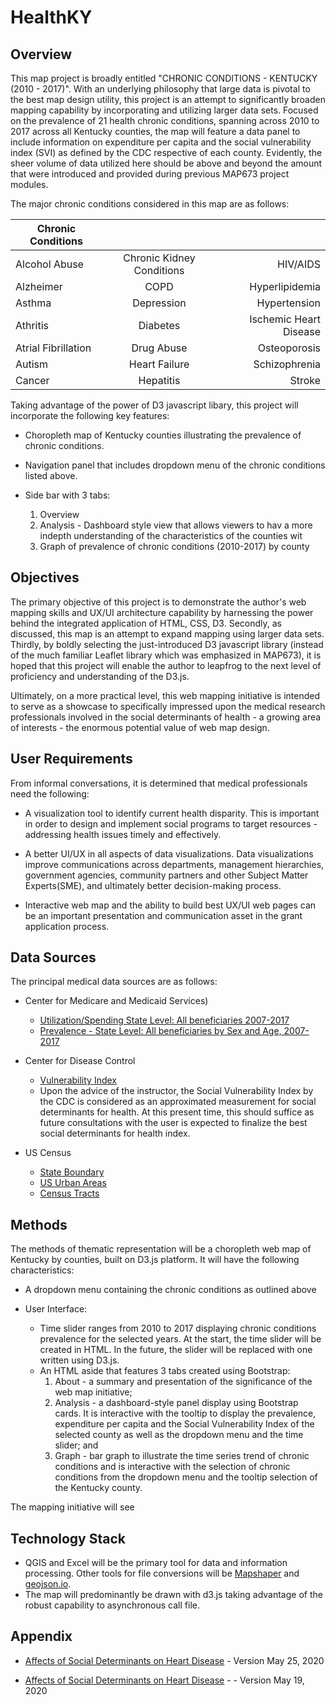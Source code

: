 #


# HealthKY

## Overview

This map project is broadly entitled "CHRONIC CONDITIONS - KENTUCKY (2010 - 2017)". With an underlying philosophy that large data is pivotal to the best map design utility, this project is an attempt to significantly broaden mapping capability by incorporating and utilizing larger data sets. Focused on the prevalence of 21 health chronic conditions, spanning across 2010 to 2017 across all Kentucky counties, the map will feature a data panel to include information on expenditure per capita and the social vulnerability index (SVI) as defined by the CDC respective of each county. Evidently, the sheer volume of data utilized here should be above and beyond the amount that were introduced and provided during previous MAP673 project modules.

The major chronic conditions considered in this map are as follows:

| Chronic Conditions  |                          |                        |
| ------------------- | :----------------------: | ---------------------: |
| Alcohol Abuse       | Chronic Kidney Conditions| HIV/AIDS               |
| Alzheimer           | COPD                     | Hyperlipidemia         |
| Asthma              | Depression               | Hypertension           |
| Athritis            | Diabetes                 | Ischemic Heart Disease |
| Atrial Fibrillation | Drug Abuse               | Osteoporosis           |
| Autism              | Heart Failure            | Schizophrenia          |
| Cancer              | Hepatitis                | Stroke                 |


Taking advantage of the power of D3 javascript libary, this project will incorporate the following key features:

- Choropleth map of Kentucky counties illustrating the prevalence of chronic conditions.
- Navigation panel that includes dropdown menu of the chronic conditions listed above.
- Side bar with 3 tabs:

    1. Overview
    2. Analysis - Dashboard style view that allows viewers to hav a more indepth understanding of the characteristics of the counties wit
    3. Graph of prevalence of chronic conditions (2010-2017) by county 

## Objectives
The primary objective of this project is to demonstrate the author's web mapping skills and UX/UI architecture capability by harnessing the power behind the integrated application of HTML, CSS, D3. Secondly, as discussed, this map is an attempt to expand mapping using larger data sets. Thirdly, by boldly selecting the just-introduced D3 javascript library (instead of the much familiar Leaflet library which was emphasized in MAP673), it is hoped that this project will enable the author to leapfrog to the next level of proficiency and understanding of the D3.js. 

Ultimately, on a more practical level, this web mapping initiative is intended to serve as a showcase to specifically impressed upon the medical research professionals involved in the social determinants of health  - a growing area of interests - the enormous potential value of web map design.

## User Requirements
From informal conversations, it is determined that medical professionals need the following:

- A visualization tool to identify current health disparity. This is important in order to design and implement social programs to target resources - addressing health issues timely and effectively.

- A better UI/UX in all aspects of data visualizations. Data visualizations improve communications across departments, management hierarchies, government agencies, community partners and other Subject Matter Experts(SME), and ultimately better decision-making process.

- Interactive web map and the ability to build best UX/UI web pages can be an important presentation and communication asset in the grant application process.

## Data Sources
The principal medical data sources are as follows:

- Center for Medicare and Medicaid Services)
    - [Utilization/Spending State Level: All beneficiaries 2007-2017](https://www.cms.gov/Research-Statistics-Data-and-Systems/Statistics-Trends-and-Reports/Chronic-Conditions/Downloads/CC_Util_Spend_State.zip)
    - [Prevalence - State Level: All beneficiaries by Sex and Age, 2007-2017](https://www.cms.gov/Research-Statistics-Data-and-Systems/Statistics-Trends-and-Reports/Chronic-Conditions/Downloads/CC_Prev_State_All_Sex_Age.zip)
 
- Center for Disease Control
    - [Vulnerability Index](https://svi.cdc.gov/)
    - Upon the advice of the instructor, the Social Vulnerability Index by the CDC is considered as an approximated measurement for social determinants for health. At this present time, this should suffice as future consultations with the user is expected to finalize the best social determinants for health index.

- US Census
    - [State Boundary](https://www2.census.gov/geo/tiger/GENZ2019/shp/cb_2019_us_state_500k.zip)
    - [US Urban Areas](https://www2.census.gov/geo/tiger/GENZ2019/shp/cb_2019_us_ua10_500k.zip)
    - [Census Tracts](https://www2.census.gov/geo/tiger/GENZ2019/shp/cb_2019_us_tract_500k.zip)

## Methods

The methods of thematic representation will be a choropleth web map of Kentucky by counties, built on D3.js platform. It will have the following characteristics:
- A dropdown menu containing the chronic conditions as outlined above

- User Interface: 
    - Time slider ranges from 2010 to 2017 displaying chronic conditions prevalence for the selected years. At the start, the time slider will be created in HTML. In the future, the slider will be replaced with one written using D3.js.
    - An HTML aside that features 3 tabs created using Bootstrap:
        1) About - a summary and presentation of the significance of the web map initiative;
        2) Analysis - a dashboard-style panel display using Bootstrap cards. It is interactive with the tooltip to display the prevalence, expenditure per capita and the Social Vulnerability Index of the selected county as well as the dropdown menu and the time slider; and
        3) Graph - bar graph to illustrate the time series trend of chronic conditions and is interactive with the selection of chronic conditions from the dropdown menu and the tooltip selection of the Kentucky county.
    
The mapping initiative will see 


## Technology Stack
- QGIS and Excel will be the primary tool for data and information processing. Other tools for file conversions will be [Mapshaper](https://mapshaper.org) and [geojson.io](geojson.io).
- The map will predominantly be drawn with d3.js taking advantage of the robust capability to asynchronous call file.

## Appendix
- [Affects of Social Determinants on Heart Disease](https://1drv.ms/v/s!Al_WACz_cvVTgqBElxHVA02kyjGGDA?e=WaVuZO) - Version May 25, 2020

- [Affects of Social Determinants on Heart Disease](https://1drv.ms/v/s!Al_WACz_cvVTgqRilFTe-_QFQ0r5HQ?e=mD9Ahn) - - Version May 19, 2020

